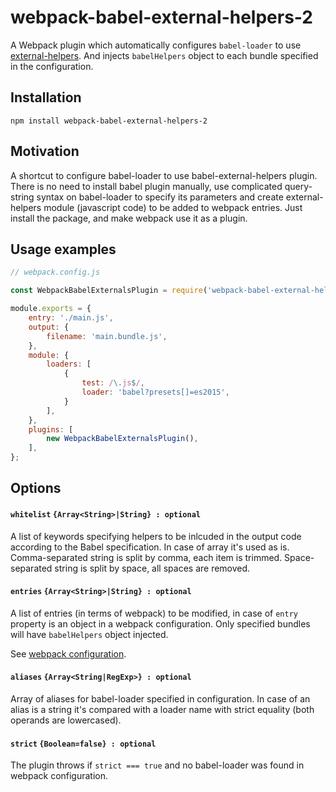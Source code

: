 # webpack-babel-external-helpers-2
A Webpack plugin which automatically configures `babel-loader` to use [external-helpers](https://babeljs.io/docs/plugins/external-helpers/). And injects `babelHelpers` object to each bundle specified in the configuration.

## Installation
`npm install webpack-babel-external-helpers-2`

## Motivation
A shortcut to configure babel-loader to use babel-external-helpers plugin. There is no need to install babel plugin manually, use complicated query-string syntax on babel-loader to specify its parameters and create external-helpers module (javascript code) to be added to webpack entries. Just install the package, and make webpack use it as a plugin.

## Usage examples
```javascript
// webpack.config.js

const WebpackBabelExternalsPlugin = require('webpack-babel-external-helpers-2');

module.exports = {
    entry: './main.js',
    output: {
        filename: 'main.bundle.js',
    },
    module: {
        loaders: [
            {
                test: /\.js$/,
                loader: 'babel?presets[]=es2015',
            }
        ],
    },
    plugins: [
        new WebpackBabelExternalsPlugin(),
    ],
};
```

## Options

#### `whitelist` `{Array<String>|String} : optional`
A list of keywords specifying helpers to be inlcuded in the output code according to the Babel specification. 
In case of array it's used as is. Comma-separated string is split by comma, each item is trimmed. Space-separated string is split by space, all spaces are removed.

#### `entries` `{Array<String>|String} : optional`
A list of entries (in terms of webpack) to be modified, in case of `entry` property is an object in a webpack configuration. Only specified bundles will have `babelHelpers` object injected. 

See [webpack configuration](https://webpack.github.io/docs/configuration.html#entry).

#### `aliases` `{Array<String|RegExp>} : optional`
Array of aliases for babel-loader specified in configuration. In case of an alias is a string it's compared with a loader name with strict equality (both operands are lowercased).

#### `strict` `{Boolean=false} : optional`
The plugin throws if `strict === true` and no babel-loader was found in webpack configuration.
